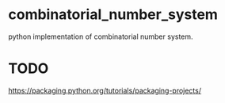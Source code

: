 # combinatorial_number_system
python implementation of combinatorial number system.

# TODO
https://packaging.python.org/tutorials/packaging-projects/
